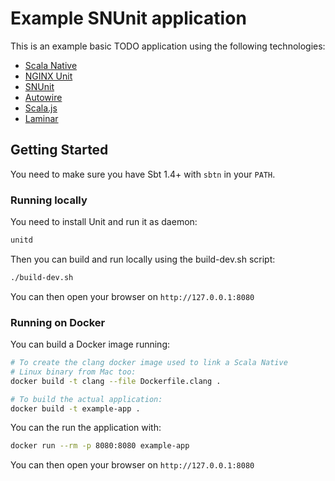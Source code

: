 # Example SNUnit application

This is an example basic TODO application using the following technologies:

* [Scala Native](https://github.com/scala-native/scala-native)
* [NGINX Unit](https://unit.nginx.org/)
* [SNUnit](https://github.com/lolgab/snunit)
* [Autowire](https://github.com/lihaoyi/autowire)
* [Scala.js](https://www.scala-js.org/)
* [Laminar](https://laminar.dev/)

## Getting Started

You need to make sure you have Sbt 1.4+ with `sbtn` in your `PATH`.

### Running locally

You need to install Unit and run it as daemon:

```bash
unitd
```

Then you can build and run locally using the build-dev.sh script:

```bash
./build-dev.sh
```

You can then open your browser on `http://127.0.0.1:8080`

### Running on Docker

You can build a Docker image running:

```bash
# To create the clang docker image used to link a Scala Native
# Linux binary from Mac too:
docker build -t clang --file Dockerfile.clang .

# To build the actual application:
docker build -t example-app .
```

You can the run the application with:

```bash
docker run --rm -p 8080:8080 example-app
```

You can then open your browser on `http://127.0.0.1:8080`
